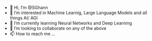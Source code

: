 - 👋 Hi, I’m @SGhann
- 👀 I’m interested in Machine Learnig, Large Language Models and all things AI/ AGI
- 🌱 I’m currently learning Neural Networks and Deep Learning
- 💞️ I’m looking to collaborate on any of the above
- 📫 How to reach me ...

<!---
SGhann/SGhann is a ✨ special ✨ repository because its `README.md` (this file) appears on your GitHub profile.
You can click the Preview link to take a look at your changes.
--->
